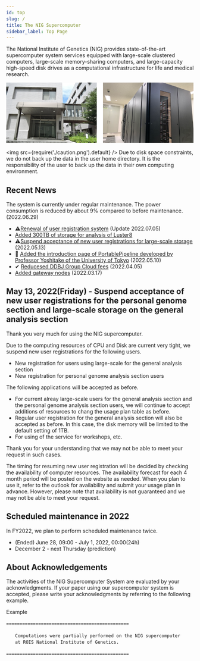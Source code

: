 ```yaml
---
id: top
slug: /
title: The NIG Supercomputer
sidebar_label: Top Page
---
```


The National Institute of Genetics (NIG) provides state-of-the-art supercomputer system services equipped with large-scale clustered computers, large-scale memory-sharing computers, and large-capacity high-speed disk drives as a computational infrastructure for life and medical research.


![top_image2](top_image2.png)



<img src={require('./caution.png').default} />
Due to disk space constraints, we do not back up the data in the user home directory. It is the responsibility of the user to back up the data in their own computing environment.
<div className="clearfix"></div>


## Recent News

The system is currently under regular maintenance. The power consumption is reduced by about 9% compared to before maintenance. (2022.06.29)


- &#x26A0;[Renewal of user registration system](/en/blog/2022-07-05-news_NewApp) (Update 2022.07.05)
- [Added 300TB of storage for analysis of Luster8](/en/blog/2022-07-05-Lustre8_300TB_add)
- &#x26A0;[Suspend acceptance of new user registrations for large-scale storage](/en/blog/2022-05-13-suspension-of-applications) (2022.05.13)
- &#x1F9EC; [Added the introduction page of PortablePipeline developed by Professor Yoshitake of the University of Tokyo](/en/blog/2022-05-10-news_PortablePipeline) (2022.05.10)
- &#x2714; [Reducesed DDBJ Group Cloud fees](/blog/2022-04-05-news_DGC) (2022.04.05)
- [Added gateway nodes](/en/blog/2022-03-16-gateway) (2022.03.17)

## May 13, 2022(Friday) - Suspend acceptance of new user registrations for the personal genome section and  large-scale storage on the general analysis section 

Thank you very much for using the NIG supercomputer.

Due to the computing resources of CPU and Disk are current very tight, we suspend new user registrations for the following users.

- New registration for users using large-scale for the general analysis section
- New registration for personal genome analysis section users

The following applications will be accepted as before.

- For current alreay large-scale users for the general analysis section and the personal genome analysis section users, we will continue to accept additions of resources to chang the usage plan table as before.
- Regular user registration for the general analysis section will also be accepted as before. In this case, the disk memory will be limited to the default setting of 1TB.
- For using of the service for workshops, etc.

Thank you for your understanding that we may not be able to meet your request in such cases.

The timing for resuming new user registration will be decided by checking the availability of computer resources.
The availability forecast for each 4 month period will be posted on the website as needed. When you plan to use it, refer to the outlook for availability and submit your usage plan in advance.
However, please note that availability is not guaranteed and we may not be able to meet your request.


## Scheduled maintenance in 2022

In FY2022, we plan to perform scheduled maintenance twice.

- (Ended) June 28, 09:00 - July 1, 2022, 00:00(24h)
- December 2 - next Thursday (prediction)


## About Acknowledgements


The activities of the NIG Supercomputer System are evaluated by your acknowledgments. If your paper using our supercomputer system is accepted, please write your acknowledgments by referring to the following example.

Example

```
==============================================

　　Computations were partially performed on the NIG supercomputer
　　at ROIS National Institute of Genetics.

==============================================
```
